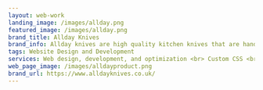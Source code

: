 ```yaml
---
layout: web-work
landing_image: /images/allday.png
featured_image: /images/allday.png
brand_title: Allday Knives
brand_info: Allday knives are high quality kitchen knives that are hand-forged in Sakai, Japan. Each handle is made in the UK using upcycled plastic waste. <br> Founder, Hugo Worsley, was looking for a minimalist website design with powerful ecommerce and marketing tools. The final design and development brings together a clean aesthetic and pulls focus to the superb craftmanship of each blade.  
tags: Website Design and Development
services: Web design, development, and optimization <br> Custom CSS <br> Custom Liquid coding <br>  SEO optimization and email-capturing platform intigration <br> Mobile responsive design
web_page_image: /images/alldayproduct.png
brand_url: https://www.alldayknives.co.uk/
---
```

